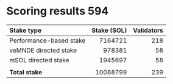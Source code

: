 # Scoring results 594

| Stake type              | Stake (SOL)    | Validators     |
|:------------------------|---------------:|---------------:|
| Performance-based stake | 7164721        | 218            |
| veMNDE directed stake   | 978381         | 58             |
| mSOL directed stake     | 1945697        | 58             |
|                         |                |                |
| **Total stake**         | 10088799       | 239            |
